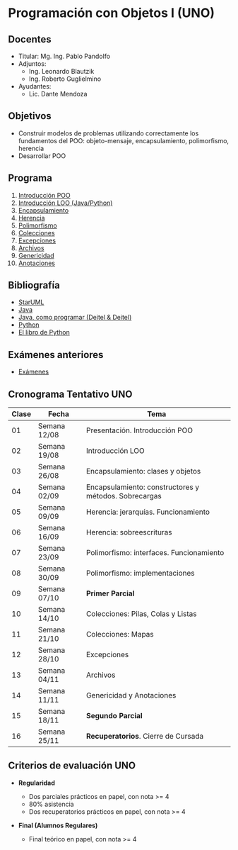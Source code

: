 # Programación con Objetos I (UNO)

## Docentes

* Titular: Mg. Ing. Pablo Pandolfo
* Adjuntos:
  * Ing. Leonardo Blautzik
  * Ing. Roberto Guglielmino
* Ayudantes:
  * Lic. Dante Mendoza

## Objetivos

* Construir modelos de problemas utilizando correctamente los fundamentos del POO: objeto-mensaje, encapsulamiento, polimorfismo, herencia
* Desarrollar POO

## Programa

1. [Introducción POO](doc/intro-poo.md)
1. [Introducción LOO (Java/Python)](doc/intro-loo.md)
1. [Encapsulamiento](doc/encapsulamiento.md)
1. [Herencia](doc/herencia.md)
1. [Polimorfismo](doc/polimorfismo.md)
1. [Colecciones](doc/colecciones.md)
1. [Excepciones](doc/excepciones.md)
1. [Archivos](doc/archivos.md)
1. [Genericidad](doc/genericidad.md)
1. [Anotaciones](doc/anotaciones.md)

## Bibliografía

* [StarUML](https://staruml.io)
* [Java](https://www.java.com/es/)
* [Java, como programar (Deitel & Deitel)](biblio/)
* [Python](https://www.python.org/)
* [El libro de Python](https://ellibrodepython.com/)

## Exámenes anteriores

* [Exámenes](exa/)

## Cronograma Tentativo UNO

| **Clase** | **Fecha** | **Tema** |
| -- | -- | -- |
| 01 | Semana 12/08 | Presentación. Introducción POO |
| 02 | Semana 19/08 | Introducción LOO |
| 03 | Semana 26/08 | Encapsulamiento: clases y objetos |
| 04 | Semana 02/09 | Encapsulamiento: constructores y métodos. Sobrecargas |
| 05 | Semana 09/09 | Herencia: jerarquías. Funcionamiento |
| 06 | Semana 16/09 | Herencia: sobreescrituras |
| 07 | Semana 23/09 | Polimorfismo: interfaces. Funcionamiento |
| 08 | Semana 30/09 | Polimorfismo: implementaciones |
| 09 | Semana 07/10 | **Primer Parcial** |
| 10 | Semana 14/10 | Colecciones: Pilas, Colas y Listas |
| 11 | Semana 21/10 | Colecciones: Mapas |
| 12 | Semana 28/10 | Excepciones |
| 13 | Semana 04/11 | Archivos |
| 14 | Semana 11/11 | Genericidad y Anotaciones |
| 15 | Semana 18/11 | **Segundo Parcial**|
| 16 | Semana 25/11 | **Recuperatorios**. Cierre de Cursada |

## Criterios de evaluación UNO

* **Regularidad**
  * Dos parciales prácticos en papel, con nota >= 4
  * 80% asistencia
  * Dos recuperatorios prácticos en papel, con nota >= 4

* **Final (Alumnos Regulares)**
  * Final teórico en papel, con nota >= 4
